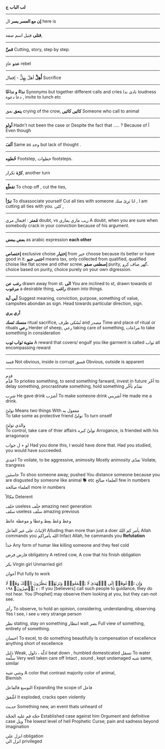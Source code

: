 
**لب**
**الباب** **ج**

---
**إن مع العسر يسر**
ال here is

----

**قتلى**
قتيل اسم صفة, 

----

**قصَّ**
Cutting, story, step by step.

----
**عدو**
عادٍ rebel

-----
**أُهِلَّ**
أهلّ يِهٍلُّ - إفعال
Sucrifice

----
**نداءً و نداعًا** 
Synonyms but together different 
calls and cries 
نادى ندا loudness 
دعا دعوة , invite to lunch etc

-----
**ينعق**
نعق crying of the crow, **كائیں كائیں**
Someone who call to animal

----
**أولو** 
Hadn't not been the case or
Despite the fact that ..... ? Because of أ
Even though 


----
**ألفَ**
Same as وجد but lack of thought .

---

**خُطوه**
Footstep, خطوات footsteps.

----
**كرّة**
تكرار, another turn 

----

**تقطّع** 
To chop off , cut the ties, 

----
**تبرّأ**
To disassociate yourself 
Cut all ties with someone
انا بَرِئ منك , I am cutting all ties with you.
كٹی , 

----
**مُمتر** : افتعال مري
doubt, vs زيب ماري يماري 
A doubt, when you are sure when somebody crack in your conviction because of his argument.

---

**بعض ببعض** as arabic expression **each other** 

----
**إختصاص** exclusive choise
**إختيار** from خير choose because its better or have good in it.
**اجتبى** **جبو** means tax, only collected from qualified, qualified choise like flat screw and other screw.
**إصطفى صفو** purity, گھر صاف كرو، choice based on purity, choice purely on your own digression. 

----
**رغب**
**عن** drawn away from st.
**الى** You are inclined to st, drawn towards st
**مرغوب** a desirable thing, **راغب** drawn into things.

**أيي** **آية**
Suggest meaning, conviction, purpose, something of value, campsites abondan as sign. Head towards particular direction, sign.

**آري يري** 


**منسك نَسك** 
ritual sacrifice, نُسُكى ظرف and مصدر Time and place of ritual or rituals 
**رعي** 
Herder of sheep, رعي taking care of something, مراعات to take something in consideration 

**مثوبة ثواب ثوب** 
A reward that covers/ engulf you like garment is called ثواب 
all encompassing reward 

--------------
فسد 
Not obvious, inside is corrupt 
فسق
Obvious, outside is apparent 

-------

قدِم  
قدَّم To prioties something, to send something farward, invest in future
أخّر to delay something, procrastinate something, hold something 
تقدّم تأخَّر 

شرِب He gave drink
أشرَب To make someone drink 
أشربني He made me a drink.


تولىّ
Means two things
With مفعول به  
To take some as protective friend
تولىَّ 
To turn onself

والذي 
تولىّ   
To control, take care of thier affairs
توليّ كبره 
Arrogance, is friended with his arragonace 

لو + ل جواب
Had you done this, I would have done that.
Had you studied, you would have succeeded.

اعتدي
To voilate, to be aggressive, animosity 
Mostly animosity 
تعدّى
Voilate, trangress

حاسئين 
To shoo someone away, pushed
You distance someone because you are disgusted by someone like animal 🐕 etc
العلماء صالح few in numbers 
العلماء صالحة more in numbers 

مكالاً 
Deterent 

خلف useless  خلَف amazing next generation  
سلف  useless سلَف amazing previous


وعظ
وَعَظ يعِظ وعظا و موعظة عائظ 

الإثباتُ على غير الفاعل 
Alluding than more than just a doer
يأمر كم اللهُ Allah commands you 
الله يأمراكم Infact Allah, he cammands you
**Refutation** 

خذأ 
Any form of humar like killing someone and they feel cold

فارض
فرض obligatory 
A retired cow, A cow that his finish obligation

بكر 
Virgin girl
Unmarried girl

أعوان
Put fully to work

وَإِن تَدۡعُوهُمۡ إِلَى ٱلۡهُدَىٰ لَا یَسۡمَعُوا۟ۖ وَتَرَىٰهُمۡ یَنظُرُونَ إِلَیۡكَ وَهُمۡ لَا یُبۡصِرُونَ﴿ ١٩٨ ﴾
:
If you [believers] call such people to guidance, they do not hear. You [Prophet] may observe them looking at you, but they can-not see.

رأى 
To observe, to hold an opinion, considering, understanding, observing
Yes I see, i see u very strange person

نظر
stating, stay on something 
انتظار wait 
بصر
Full view of something, entirety of something.

احسان
To excel, to do something beautifully
Is compensation of excellence anything short of excellence

ذليل
Weak, اذلّة ، 
ذلول beat down , humbled domesticated
تسقل 
To water
سلّمة 
Very well taken care off
Intact , sound , kept undamaged
شبه same, similar 

وشي 
شية
A color that contrast majority color of animal,  
Blemish 

التوسع فالفاعل 
Expanding the scope of فاعل 

اشَّققَ 
It exploded, cracks open violently 

حديث 
Something new, an event thats unheard of

حجّة 
قم عليه الحجّة
Established case  against him
Orgument and definitive  case 
ويل
The lowest level of hell Prophetic 
Curse; pain and sadness beyond imagination 

انزل علي obligation  
انزل الي privileged 